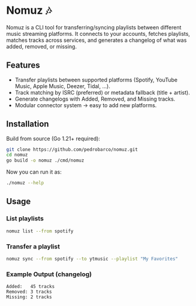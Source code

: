 # Nomuz 🎶

Nomuz is a CLI tool for transferring/syncing playlists between different music streaming platforms.
It connects to your accounts, fetches playlists, matches tracks across services, and generates a changelog of what was added, removed, or missing.

## Features

- Transfer playlists between supported platforms (Spotify, YouTube Music, Apple Music, Deezer, Tidal, …).
- Track matching by ISRC (preferred) or metadata fallback (title + artist).
- Generate changelogs with Added, Removed, and Missing tracks.
- Modular connector system → easy to add new platforms.

## Installation

Build from source (Go 1.21+ required):

```sh
git clone https://github.com/pedrobarco/nomuz.git
cd nomuz
go build -o nomuz ./cmd/nomuz
```

Now you can run it as:

```sh
./nomuz --help
```

## Usage

### List playlists

```sh
nomuz list --from spotify
```

### Transfer a playlist

```sh
nomuz sync --from spotify --to ytmusic --playlist "My Favorites"
```

### Example Output (changelog)

```
Added:   45 tracks
Removed: 3 tracks
Missing: 2 tracks
```

